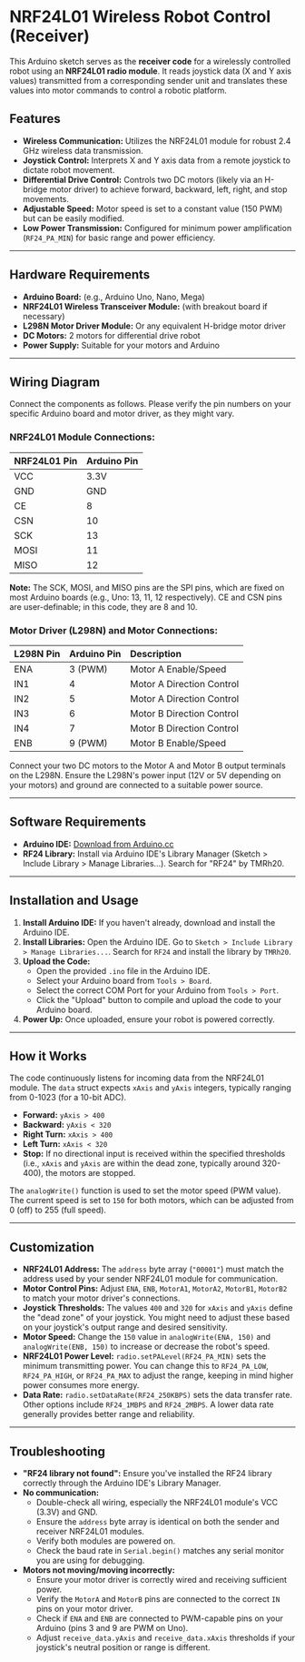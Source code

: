 # NRF24L01 Wireless Robot Control (Receiver)

This Arduino sketch serves as the **receiver code** for a wirelessly controlled robot using an **NRF24L01 radio module**. It reads joystick data (X and Y axis values) transmitted from a corresponding sender unit and translates these values into motor commands to control a robotic platform.

## Features

* **Wireless Communication:** Utilizes the NRF24L01 module for robust 2.4 GHz wireless data transmission.
* **Joystick Control:** Interprets X and Y axis data from a remote joystick to dictate robot movement.
* **Differential Drive Control:** Controls two DC motors (likely via an H-bridge motor driver) to achieve forward, backward, left, right, and stop movements.
* **Adjustable Speed:** Motor speed is set to a constant value (150 PWM) but can be easily modified.
* **Low Power Transmission:** Configured for minimum power amplification (`RF24_PA_MIN`) for basic range and power efficiency.

---

## Hardware Requirements

* **Arduino Board:** (e.g., Arduino Uno, Nano, Mega)
* **NRF24L01 Wireless Transceiver Module:** (with breakout board if necessary)
* **L298N Motor Driver Module:** Or any equivalent H-bridge motor driver
* **DC Motors:** 2 motors for differential drive robot
* **Power Supply:** Suitable for your motors and Arduino

---

## Wiring Diagram

Connect the components as follows. Please verify the pin numbers on your specific Arduino board and motor driver, as they might vary.

### NRF24L01 Module Connections:

| NRF24L01 Pin | Arduino Pin |
| :----------- | :---------- |
| VCC          | 3.3V        |
| GND          | GND         |
| CE           | 8           |
| CSN          | 10          |
| SCK          | 13          |
| MOSI         | 11          |
| MISO         | 12          |

**Note:** The SCK, MOSI, and MISO pins are the SPI pins, which are fixed on most Arduino boards (e.g., Uno: 13, 11, 12 respectively). CE and CSN pins are user-definable; in this code, they are 8 and 10.

### Motor Driver (L298N) and Motor Connections:

| L298N Pin | Arduino Pin | Description              |
| :-------- | :---------- | :----------------------- |
| ENA       | 3 (PWM)     | Motor A Enable/Speed     |
| IN1       | 4           | Motor A Direction Control|
| IN2       | 5           | Motor A Direction Control|
| IN3       | 6           | Motor B Direction Control|
| IN4       | 7           | Motor B Direction Control|
| ENB       | 9 (PWM)     | Motor B Enable/Speed     |

Connect your two DC motors to the Motor A and Motor B output terminals on the L298N. Ensure the L298N's power input (12V or 5V depending on your motors) and ground are connected to a suitable power source.

---

## Software Requirements

* **Arduino IDE:** [Download from Arduino.cc](https://www.arduino.cc/en/software)
* **RF24 Library:** Install via Arduino IDE's Library Manager (Sketch > Include Library > Manage Libraries...). Search for "RF24" by TMRh20.

---

## Installation and Usage

1.  **Install Arduino IDE:** If you haven't already, download and install the Arduino IDE.
2.  **Install Libraries:** Open the Arduino IDE. Go to `Sketch > Include Library > Manage Libraries...`. Search for `RF24` and install the library by `TMRh20`.
3.  **Upload the Code:**
    * Open the provided `.ino` file in the Arduino IDE.
    * Select your Arduino board from `Tools > Board`.
    * Select the correct COM Port for your Arduino from `Tools > Port`.
    * Click the "Upload" button to compile and upload the code to your Arduino board.
4.  **Power Up:** Once uploaded, ensure your robot is powered correctly.

---

## How it Works

The code continuously listens for incoming data from the NRF24L01 module. The `data` struct expects `xAxis` and `yAxis` integers, typically ranging from 0-1023 (for a 10-bit ADC).

* **Forward:** `yAxis > 400`
* **Backward:** `yAxis < 320`
* **Right Turn:** `xAxis > 400`
* **Left Turn:** `xAxis < 320`
* **Stop:** If no directional input is received within the specified thresholds (i.e., `xAxis` and `yAxis` are within the dead zone, typically around 320-400), the motors are stopped.

The `analogWrite()` function is used to set the motor speed (PWM value). The current speed is set to `150` for both motors, which can be adjusted from 0 (off) to 255 (full speed).

---

## Customization

* **NRF24L01 Address:** The `address` byte array (`"00001"`) must match the address used by your sender NRF24L01 module for communication.
* **Motor Control Pins:** Adjust `ENA`, `ENB`, `MotorA1`, `MotorA2`, `MotorB1`, `MotorB2` to match your motor driver's connections.
* **Joystick Thresholds:** The values `400` and `320` for `xAxis` and `yAxis` define the "dead zone" of your joystick. You might need to adjust these based on your joystick's output range and desired sensitivity.
* **Motor Speed:** Change the `150` value in `analogWrite(ENA, 150)` and `analogWrite(ENB, 150)` to increase or decrease the robot's speed.
* **NRF24L01 Power Level:** `radio.setPALevel(RF24_PA_MIN)` sets the minimum transmitting power. You can change this to `RF24_PA_LOW`, `RF24_PA_HIGH`, or `RF24_PA_MAX` to adjust the range, keeping in mind higher power consumes more energy.
* **Data Rate:** `radio.setDataRate(RF24_250KBPS)` sets the data transfer rate. Other options include `RF24_1MBPS` and `RF24_2MBPS`. A lower data rate generally provides better range and reliability.

---

## Troubleshooting

* **"RF24 library not found":** Ensure you've installed the RF24 library correctly through the Arduino IDE's Library Manager.
* **No communication:**
    * Double-check all wiring, especially the NRF24L01 module's VCC (3.3V) and GND.
    * Ensure the `address` byte array is identical on both the sender and receiver NRF24L01 modules.
    * Verify both modules are powered on.
    * Check the baud rate in `Serial.begin()` matches any serial monitor you are using for debugging.
* **Motors not moving/moving incorrectly:**
    * Ensure your motor driver is correctly wired and receiving sufficient power.
    * Verify the `MotorA` and `MotorB` pins are connected to the correct `IN` pins on your motor driver.
    * Check if `ENA` and `ENB` are connected to PWM-capable pins on your Arduino (pins 3 and 9 are PWM on Uno).
    * Adjust `receive_data.yAxis` and `receive_data.xAxis` thresholds if your joystick's neutral position or range is different.
